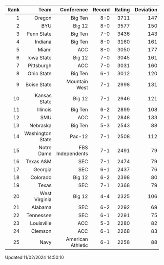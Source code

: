 | Rank  | Team                 | Conference           | Record   | Rating | Deviation |
| ---:  | ---:                 | ---:                 | ---:     | ---:   | ---:      |
| 1     | Oregon               | Big Ten              | 8-0      | 3711   | 147       |
| 2     | BYU                  | Big 12               | 8-0      | 3577   | 150       |
| 3     | Penn State           | Big Ten              | 7-0      | 3436   | 143       |
| 4     | Indiana              | Big Ten              | 8-0      | 3160   | 161       |
| 5     | Miami                | ACC                  | 8-0      | 3050   | 177       |
| 6     | Iowa State           | Big 12               | 7-0      | 3045   | 161       |
| 7     | Pittsburgh           | ACC                  | 7-0      | 3031   | 160       |
| 8     | Ohio State           | Big Ten              | 6-1      | 3012   | 120       |
| 9     | Boise State          | Mountain West        | 7-1      | 2998   | 131       |
| 10    | Kansas State         | Big 12               | 7-1      | 2946   | 121       |
| 11    | Illinois             | Big Ten              | 6-2      | 2899   | 108       |
| 12    | SMU                  | ACC                  | 7-1      | 2848   | 133       |
| 13    | Nebraska             | Big Ten              | 5-3      | 2543   | 88        |
| 14    | Washington State     | Pac-12               | 7-1      | 2508   | 112       |
| 15    | Notre Dame           | FBS Independents     | 7-1      | 2491   | 79        |
| 16    | Texas A&M            | SEC                  | 7-1      | 2474   | 79        |
| 17    | Georgia              | SEC                  | 6-1      | 2437   | 76        |
| 18    | Colorado             | Big 12               | 6-2      | 2398   | 80        |
| 19    | Texas                | SEC                  | 7-1      | 2368   | 79        |
| 20    | West Virginia        | Big 12               | 4-4      | 2325   | 106       |
| 21    | Alabama              | SEC                  | 6-2      | 2292   | 69        |
| 22    | Tennessee            | SEC                  | 6-1      | 2291   | 75        |
| 23    | Louisville           | ACC                  | 5-3      | 2280   | 82        |
| 24    | Clemson              | ACC                  | 6-1      | 2268   | 83        |
| 25    | Navy                 | American Athletic    | 6-1      | 2258   | 88        |

Updated 11/02/2024 14:50:10
